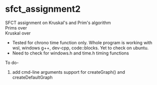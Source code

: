 # sfct_assignment2
SFCT assignment on Kruskal's and Prim's algorithm  
Prims over  
Kruskal over  
* Tested for chrono time function only. Whole program is working with 
wsl, windows g++, dev-cpp, code::blocks. 
Yet to check on ubuntu.  
* Need to check for windows.h and time.h timing functions




To do-
1. add cmd-line arguments support for createGraph() and createDefaultGraph
